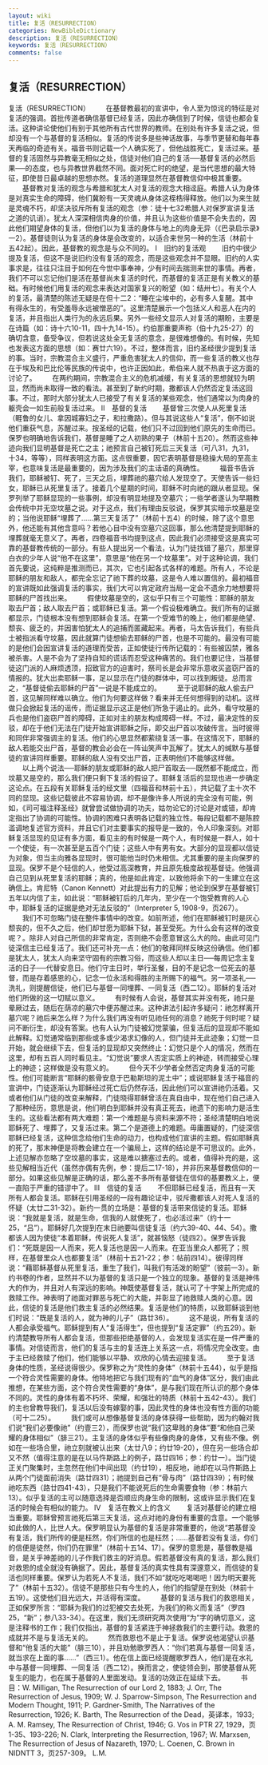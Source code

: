 ```yaml
---
layout: wiki
title: 复活（RESURRECTION）
categories: NewBibleDictionary
description: 复活（RESURRECTION）
keywords: 复活（RESURRECTION）
comments: false
---
```


## 复活（RESURRECTION）



复活（RESURRECTION）
　　在基督教最初的宣讲中，令人至为惊诧的特征是对复活的强调。首批传道者确信基督已经复活，因此亦确信到了时候，信徒也都会复活。这种讲论使他们有别于其他所有古代世界的教师。在别处有许多复活之说，但却没有一个与基督的复活相似。复活的传说多是些神话故事，与季节更替和每年春天再临的奇迹有关。福音书则记载一个人确实死了，但他战胜死亡，复活过来。基督的复活固然与异教毫无相似之处，信徒对他们自己的复活──基督复活的必然后果──的态度，也与异教世界截然不同。面对死亡时的绝望，是当代思想的最大特征，即使昔日最卓越的思想亦然。复活的道理显然在基督教信仰中极其重要。
　　基督教对复活的观念与希腊和犹太人对复活的观念大相迳庭。希腊人认为身体是对真实生命的障碍，他们冀盼有一天灵魂从身体这桎梏得释放。他们以为来生就是灵魂不朽，却坚决驳斥所有复活的观念（参：徒十七32希腊人对保罗宣讲复活之道的讥诮）。犹太人深深相信肉身的价值，并且认为这些价值是不会失去的，因此他们期望身体的复活，但他们以为复活的身体与地上的肉身无异（《巴录启示录》一2）。基督徒则认为复活的身体是会改变的，以适合来世另一种的生活（林前十五42起）。因此，基督教的观念是与众不同的。
Ⅰ　旧约的复活观
　　旧约中很少提及复活，但这不是说旧约没有复活的观念，而是这些观念并不显眼。旧约的人实事求是，往往只注目于如何在今世中事奉神，少有时间去揣测来世的事情。再者，我们不可以忘记他们是活在基督尚未复活的时代，而基督的复活正是有关教义的基础。有时候他们用复活的观念来表达对国家复兴的盼望（如：结卅七）。有关个人的复活，最清楚的陈述无疑是在但十二2：“睡在尘埃中的，必有多人复醒。其中有得永生的，有受羞辱永远被憎恶的”。这里清楚展示一个包括义人和恶人在内的复活，并且指出人类行为的永远后果。另外一些经文显示人对复活的期盼，主要是在诗篇（如：诗十六10-11，四十九14-15）。约伯那重要声称（伯十九25-27）的确切含意，备受争议，但若说这处全无复活的意念，是很难想像的。有时候，先知也发表这方面的思想（如：赛廿六19）。不过，整体而言，旧约圣经很少提到复活的事。当时，宗教混合主义盛行，严重危害犹太人的信仰，而一些复活的教义也存在于埃及和巴比伦等民族的传说中，也许正因如此，希伯来人就不热衷于这方面的讨论了。
　　在两约期间，宗教混合主义的危机减缓，有关复活的思想就较为明显，然而尚未取得一致的看法。甚至到了新约时期，撒都该人仍然否定复活这回事。不过，那时大部分犹太人已接受了有关复活的某些观念，他们通常以为肉身的躯壳会一如生前般复活过来。
Ⅱ　基督的复活
　　基督曾三次使人从死里复活（睚鲁的女儿、拿因城寡妇之子，和拉撒路）。但与其说这些人“复活”，倒不如说他们重获气息，苏醒过来。按圣经的记载，他们只不过回到他们原先的生命而已。保罗也明确地告诉我们，基督是睡了之人初熟的果子（林前十五20）。然而这些神迹向我们显明基督是死亡之主；祂预言自己被钉死后三天复活（可八31，九31，十34，等等），同样表明这方面。这点很重要，因它表明基督是稳操大局的至高主宰，也意味复活是最重要的，因为涉及我们的主话语的真确性。
　　福音书告诉我们，耶稣被钉、死了，三天之后，埋葬祂的墓穴给人发现空了。天使告诉一些妇女，耶稣已从死里复活了。接着几个星期的时间，耶稣不时向祂的跟从者显现。保罗列举了耶稣显现的一些事例，却没有明显地提及空墓穴；一些学者遂认为早期教会传统中并无空坟墓之说。对于这点，我们有理由反驳说，保罗其实暗示坟墓是空的；当他说耶稣“埋葬了……第三天复活了”（林前十五4）的时候，除了这个意思外，他还能有其他含意吗？若他心目中没有空墓穴这回事，那么他清楚提到耶稣的埋葬就毫无意义了。再者，四卷福音书均提到这点，因此我们必须接受这是真实可靠的基督教传统的一部分。有些人提出另一个看法，认为门徒找错了墓穴，那里穿白衣的少年人说“他不在这里”，意思是“他在另一个坟墓里”。对于这种论调，我们首先要说，这纯粹是推测而已，其次，它也引起各式各样的难题。所有人，不论是耶稣的朋友和敌人，都完全忘记了祂下葬的坟墓，这是令人难以置信的。最初福音的宣讲既如此强调复活的事实，我们大可以肯定政府当局一定会不遗余力地想要将耶稣的尸首找出来。
　　假使坟墓是空的，这似乎只有三个可能性：耶稣的朋友取去尸首；敌人取去尸首；或耶稣已复活。第一个假设极难确立。我们所有的证据都显示，门徒根本没有想到耶稣会复活。在第一个受难节的晚上，他们都是绝望、颓丧、疲乏的，并因害怕犹太人的追捕而匿藏起来。再者，马太告诉我们，有些兵士被指派看守坟墓，因此就算门徒想偷去耶稣的尸首，也是不可能的。最没有可能的是他们会因宣讲复活的道理而受苦，正如使徒行传所记载的：有些被囚禁，雅各被杀害。人是不会为了坚持自知的谎话而忍受这种痛苦的。我们也要记住，当基督徒这门派的人麻烦透顶，招致官方的迫害时，祭司长是会非常乐意收买盗窃尸首的情报的。犹大出卖耶稣一事，足以显示在门徒的群体中，可以找到叛徒。总而言之，“基督徒偷去耶稣的尸首”一说是不能成立的。
　　至于说耶稣的敌人偷去尸首，这见解同样难以确立。他们为何要这样做？看来并无任何想得到的动机。这样做只会掀起复活的谣传，而证据显示这正是他们所急于遏止的。此外，看守坟墓的兵也是他们盗窃尸首的障碍，正如对主的朋友构成障碍一样。不过，最决定性的反驳，却在于他们无法在门徒开始宣讲耶稣之际，即交出尸首以攻破传言。当时彼得和同伴非常强调主的复活。他们的心思显然都萦绕复活一事。在这情况下，耶稣的敌人若能交出尸首，基督的教会必会在一阵讪笑声中瓦解了。犹太人的缄默与基督徒的宣讲同样重要。耶稣的敌人没有交出尸首，正表明他们不能够这样做。
　　以上两个说法──耶稣的朋友或耶稣的敌人把尸首取去──既然都不能成立，而坟墓又是空的，那么我们便只剩下复活的假设了。耶稣复活后的显现也进一步确定这论点。在五段有关耶稣复活的经文里（四福音和林前十五），共记载了主十次不同的显现。这些记载彼此不容易协调，却不是像许多人所说的完全没有可能，例如，《司可福注释圣经》就曾尝试做协调的功夫，姑勿论它的讨论是对或错，却肯定指出了协调的可能性。协调的困难只表明各记载的独立性。每段记载都不是陈腔滥调地复述官方资料，并且它们对主要事实的报导是一致的，令人印象深刻。对耶稣复活显现的见证有多方面，看见主的有时候是一两个人，有时候是一群人，如十一个使徒，有一次甚至是五百个门徒；这些人中有男有女。大部分的显现都以信徒为对象，但当主向雅各显现时，很可能他当时仍未相信。尤其重要的是主向保罗的显现。保罗不是个轻信的人，他受过高深教育，并且原先极度敌视基督徒。他强调自己见到从死里复活的耶稣；真的，他是如此肯定，以致他将余下的一生建立在这确信上。肯尼特（Canon Kennett）对此提出有力的见解；他论到保罗在基督被钉五年以内信了主，如此说：“耶稣被钉后的几年内，至少在一个饱受教育的人心中，耶稣复活的证据是绝对无法反驳的”（Interpreter 5, 1908-9，页267）。
　　我们不可忽略门徒在整件事情中的改变。如前所述，他们在耶稣被钉时是灰心颓丧的，但不久之后，他们却甘愿为耶稣下狱，甚至受死。为什么会有这样的改变呢？。除非人对自己所信的非常肯定，否则绝不会愿意冒这么大的险。由此可见门徒深信主已经复活了。我们还可补充一点：他们的敬拜同样反映这份确信。他们都是犹太人，犹太人向来坚守固有的宗教习俗，而这些人却以主日──每周记念主复活的日子──代替安息日。他们守主日时，举行圣餐，目的不是记念一位死去的基督，而是存着感恩的心，记念一位永活和得胜的主所赐下的福气。另一项圣礼──洗礼，则提醒信徒，他们已与基督一同埋葬、一同复活（西二12）。耶稣的复活对他们所做的这一切赋以意义。
　　有时候有人会说，基督其实并没有死，祂只是晕厥过去，随后在荫凉的墓穴中便苏醒过来。这种讲法引起许多疑问：祂怎样离开墓穴呢？祂后来怎么样？为什么我们再没有听见祂任何的消息？祂死于何时呢？疑问不断衍生，却没有答案。也有人认为门徒被幻觉蒙骗，但复活后的显现却不能如此解释。幻觉通常临到那些或多或少渴求幻像的人，但门徒并无此迹象；幻觉一旦开始，就会继续下去，但复活的显现却又突然终止：幻觉只是个人的情况，然而在这里，却有五百人同时看见主。“幻觉说”要求人否定实质上的神迹，转而接受心理上的神迹；这样做是没有意义的。
　　但今天不少学者全然否定肉身复活的可能性。他们可能断言“耶稣的骸骨安息于巴勒斯坦的泥土中”；或说耶稣复活于福音的宣讲中，门徒逐渐认为耶稣经过死亡后仍然存活，因此他们可以宣讲祂仍活着。又或者他们从门徒的改变来解释，门徒晓得耶稣曾活在真自由中，现在他们自己进入了那种经历，意思是说，他们明白到耶稣并没有真正死去，祂遗下的影响力是活生生的。这些看法都有两大难题：第一个难题是与资料来源不符；圣经清楚明白地说耶稣死了、埋葬了，又复活过来。第二个是道德上的难题。毋庸置疑的，门徒深信耶稣已经复活，这种信念给他们生命的动力，也构成他们宣讲的主题。假如耶稣真的死了，那末神便是将教会建立在一个骗局上，这样的结论是不可思议的。此外，上述见解亦忽略了空坟墓的事实，这是难以搪塞过去的。或者，值得补充的是，这些见解相当近代（虽然亦偶有先例，参：提后二17-18），并非历来基督教信仰的一部分。如果这些见解是正确的话，那么差不多所有基督徒在信仰的基要教义上，便一直陷于严重的错谬中了。
Ⅲ　信徒的复活
　　不但耶稣已经复活，而且有一天所有人都会复活。耶稣在引用圣经的一段有趣论证中，驳斥撒都该人对死人复活的怀疑（太廿二31-32）。新约一贯的立场是：基督的复活带来信徒的复活。耶稣说：“我就是复活，就是生命，信我的人就使死了，也必活过来”（约十一25，“吕”）。耶稣好几次提到在末日祂要叫信徒复活（约六39-40、44、54）。撒都该人因为使徒“本着耶稣，传说死人复活”，就甚恼怒（徒四2）。保罗告诉我们：“死既是因一人而来，死人复活也是因一人而来。在亚当里众人都死了；照样，在基督里众人也都要复活”（林前十五21-22；参：帖前四14）。彼得同样说：“藉耶稣基督从死里复活，重生了我们，叫我们有活泼的盼望”（彼前一3）。新约书卷的作者，显然并不以为基督的复活只是一个独立的现象。基督的复活是神伟大的作为，并且对人有深远的影响。神既使基督复活，就认可了十字架上所完成的救赎工作。神表明了祂面对罪恶与死亡的大能，并彰显了祂救赎人类的心意。因此，信徒的复活是他们救主复活的必然结果。复活是他们的特质，以致耶稣谈到他们时说：“既是复活的人，就为神的儿子”（路廿36）。
　　这不是说，所有复活的人都会承受福气。耶稣提到有人“复活得生”，但也提到“复活定罪”（约五29）。新约清楚教导所有人都会复活，但那些拒绝基督的人，会发现复活实在是一件严重的事情。对信徒而言，他们的复活与主的复活连上关系这一点，将情况完全改变。由于主已经救赎了他们，他们能够以平静、欢欣的心情去迎接复活。
　　至于复活身体的性质，圣经说得很少。保罗称之为“灵性的身体”（林前十五44），似乎是指一个符合灵性需要的身体。他特地把它与我们现有的“血气的身体”区分，我们由此推想，在某些方面，这个符合灵性需要的“身体”，是与我们现在所认识的那个身体不同的。灵性的身体有着不朽坏、荣耀，和强壮的特质（林前十五42-43）。我们的主也曾教导我们，复活以后没有嫁娶的事，因此灵性的身体也没有性方面的功能（可十二25）。
　　我们或可从想像基督复活的身体获得一些帮助，因为约翰对我们说“我们必要像祂”（约壹三2），而保罗也说“我们这卑贱的身体”要“和他自己荣耀的身体相似”（腓三21）。主复活的身体似乎有些像肉身的身体，又有些不像。例如在一些场合里，祂立刻就被认出来（太廿八9；约廿19-20），但在另一些场合却又不然（值得注意的是在以马忤斯路上的例子，路廿四16；参：约廿一）。当门徒正关门聚集时，主忽然在他们中间出现（约廿19），相反地，祂却在以马忤斯路上从两个门徒面前消失（路廿四31）；祂提到自己有“骨与肉”（路廿四39）；有时候祂吃东西（路廿四41-43），只是我们不能说死后的生命需要食物（参：林前六13）。似乎复活的主可以随意选择是否顺应肉身生命的限制，这或许显示我们在复活的时候会有相似的能力。
Ⅳ　复活在教义上的含义
　　复活对基督论的建立相当重要。耶稣曾预言祂死后第三天复活，这点对祂的身份有重要的含意。一个能够如此做的人，比世人大。保罗明显认为基督的复活是非常重要的，他说“若基督没有复活，我们所传的便是枉然，你们所信的也是枉然；……基督若没有复活，你们的信便是徒然，你们仍在罪里”（林前十五14、17）。保罗的意思是，基督教是福音，是关乎神差祂的儿子作我们救主的好消息。假若基督没有真的复活，那么我们对救恩的成全就没有确据了。因此，基督复活的真实性具有深邃意义，而信徒的复活也同样重要。保罗认为若死人不复活，我们不如“就吃吃喝喝吧！因为明天要死了”（林前十五32）。信徒不是那些只有今生的人，他们的指望是在别处（林前十五19）。这使他们目光远大，并活得有深度。
　　基督的复活与我们的救恩相关，正如保罗所言：“耶稣为我们的过犯被交去处死，为我们的称义而复活”（罗四25，“新”；参八33-34）。在这里，我们无须研究两次使用“为”字的确切意义，这是注释书的工作；我们仅指出，基督的复活紧连于神拯救我们的主要行动。救恩的成就并不是与复活无关的。
　　然而救恩也不是止于复活。保罗说他渴望认识基督和“他复活的大能”（腓三10），并且劝勉歌罗西人：“你们若真与基督一同复活，就当求在上面的事……”（西三1）。他在信上面已经提醒歌罗西人，他们是在水礼中与基督一同埋葬、一同复活（西二12）。换而言之，使徒领会到，那使基督从死复生的能力，也在属于基督的人里面发动。复活的功效正在延续下去。
　　书目：W. Milligan, The Resurrection of our Lord 2, 1883; J.
Orr, The Resurrection of Jesus, 1909;
W. J. Sparrow-Simpson, The Resurrection
and Modern Thought, 1911; P. Gardner-Smith, The Narratives of the Resurrection, 1926; K. Barth, The Resurrection of the Dead，英译本，1933; A. M. Ramsey, The Resurrection of Christ, 1946; G. Vos
in PTR 27, 1929，页1-35、193-226; N. Clark, Interpreting the Resurrection, 1967; W.
Marxsen, The Resurrection of Jesus of
Nazareth, 1970; L. Coenen, C. Brown in NIDNTT
3，页257-309。
L.M.




